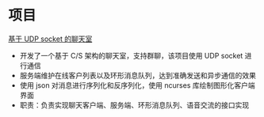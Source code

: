 # 项目

[基于 UDP socket 的聊天室](https://github.com/Apriluestc/web.d)

- 开发了一个基于 C/S 架构的聊天室，支持群聊，该项目使用 UDP socket 进行通信
- 服务端维护在线客户列表以及环形消息队列，达到准确发送和异步通信的效果
- 使用 json 对消息进行序列化和反序列化，使用 ncurses 库绘制图形化客户端界面
- 职责：负责实现聊天客户端、服务端、环形消息队列、语音交流的接口实现
